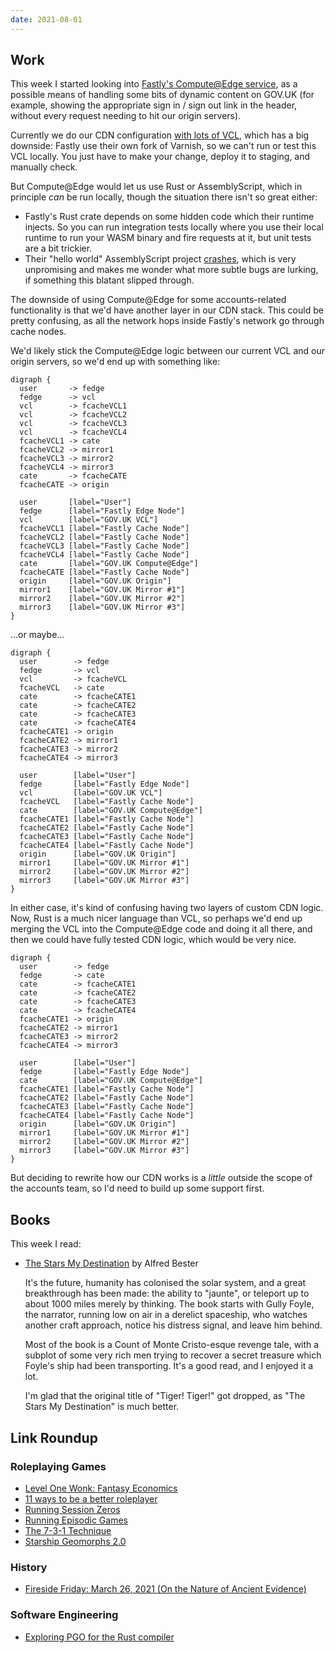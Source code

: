 ```yaml
---
date: 2021-08-01
---
```


## Work

This week I started looking into [Fastly's Compute@Edge service][], as
a possible means of handling some bits of dynamic content on GOV.UK
(for example, showing the appropriate sign in / sign out link in the
header, without every request needing to hit our origin servers).

Currently we do our CDN configuration [with lots of VCL][], which has
a big downside: Fastly use their own fork of Varnish, so we can't run
or test this VCL locally.  You just have to make your change, deploy
it to staging, and manually check.

But Compute@Edge would let us use Rust or AssemblyScript, which in
principle *can* be run locally, though the situation there isn't so
great either:

- Fastly's Rust crate depends on some hidden code which their runtime
  injects.  So you can run integration tests locally where you use
  their local runtime to run your WASM binary and fire requests at it,
  but unit tests are a bit trickier.
- Their "hello world" AssemblyScript project [crashes][], which is
  very unpromising and makes me wonder what more subtle bugs are
  lurking, if something this blatant slipped through.

The downside of using Compute@Edge for some accounts-related
functionality is that we'd have another layer in our CDN stack.  This
could be pretty confusing, as all the network hops inside Fastly's
network go through cache nodes.

We'd likely stick the Compute@Edge logic between our current VCL and
our origin servers, so we'd end up with something like:

```graphviz
digraph {
  user       -> fedge
  fedge      -> vcl
  vcl        -> fcacheVCL1
  vcl        -> fcacheVCL2
  vcl        -> fcacheVCL3
  vcl        -> fcacheVCL4
  fcacheVCL1 -> cate
  fcacheVCL2 -> mirror1
  fcacheVCL3 -> mirror2
  fcacheVCL4 -> mirror3
  cate       -> fcacheCATE
  fcacheCATE -> origin

  user       [label="User"]
  fedge      [label="Fastly Edge Node"]
  vcl        [label="GOV.UK VCL"]
  fcacheVCL1 [label="Fastly Cache Node"]
  fcacheVCL2 [label="Fastly Cache Node"]
  fcacheVCL3 [label="Fastly Cache Node"]
  fcacheVCL4 [label="Fastly Cache Node"]
  cate       [label="GOV.UK Compute@Edge"]
  fcacheCATE [label="Fastly Cache Node"]
  origin     [label="GOV.UK Origin"]
  mirror1    [label="GOV.UK Mirror #1"]
  mirror2    [label="GOV.UK Mirror #2"]
  mirror3    [label="GOV.UK Mirror #3"]
}
```

...or maybe...

```graphviz
digraph {
  user        -> fedge
  fedge       -> vcl
  vcl         -> fcacheVCL
  fcacheVCL   -> cate
  cate        -> fcacheCATE1
  cate        -> fcacheCATE2
  cate        -> fcacheCATE3
  cate        -> fcacheCATE4
  fcacheCATE1 -> origin
  fcacheCATE2 -> mirror1
  fcacheCATE3 -> mirror2
  fcacheCATE4 -> mirror3

  user        [label="User"]
  fedge       [label="Fastly Edge Node"]
  vcl         [label="GOV.UK VCL"]
  fcacheVCL   [label="Fastly Cache Node"]
  cate        [label="GOV.UK Compute@Edge"]
  fcacheCATE1 [label="Fastly Cache Node"]
  fcacheCATE2 [label="Fastly Cache Node"]
  fcacheCATE3 [label="Fastly Cache Node"]
  fcacheCATE4 [label="Fastly Cache Node"]
  origin      [label="GOV.UK Origin"]
  mirror1     [label="GOV.UK Mirror #1"]
  mirror2     [label="GOV.UK Mirror #2"]
  mirror3     [label="GOV.UK Mirror #3"]
}
```

In either case, it's kind of confusing having two layers of custom CDN
logic.  Now, Rust is a much nicer language than VCL, so perhaps we'd
end up merging the VCL into the Compute@Edge code and doing it all
there, and then we could have fully tested CDN logic, which would be
very nice.

```graphviz
digraph {
  user        -> fedge
  fedge       -> cate
  cate        -> fcacheCATE1
  cate        -> fcacheCATE2
  cate        -> fcacheCATE3
  cate        -> fcacheCATE4
  fcacheCATE1 -> origin
  fcacheCATE2 -> mirror1
  fcacheCATE3 -> mirror2
  fcacheCATE4 -> mirror3

  user        [label="User"]
  fedge       [label="Fastly Edge Node"]
  cate        [label="GOV.UK Compute@Edge"]
  fcacheCATE1 [label="Fastly Cache Node"]
  fcacheCATE2 [label="Fastly Cache Node"]
  fcacheCATE3 [label="Fastly Cache Node"]
  fcacheCATE4 [label="Fastly Cache Node"]
  origin      [label="GOV.UK Origin"]
  mirror1     [label="GOV.UK Mirror #1"]
  mirror2     [label="GOV.UK Mirror #2"]
  mirror3     [label="GOV.UK Mirror #3"]
}
```

But deciding to rewrite how our CDN works is a *little* outside the
scope of the accounts team, so I'd need to build up some support
first.

[Fastly's Compute@Edge service]: https://developer.fastly.com/learning/compute/
[with lots of VCL]: https://github.com/alphagov/govuk-cdn-config
[crashes]: https://github.com/fastly/compute-starter-kit-assemblyscript-default/issues/19


## Books

This week I read:

- [The Stars My Destination][] by Alfred Bester

  It's the future, humanity has colonised the solar system, and a
  great breakthrough has been made: the ability to "jaunte", or
  teleport up to about 1000 miles merely by thinking.  The book starts
  with Gully Foyle, the narrator, running low on air in a derelict
  spaceship, who watches another craft approach, notice his distress
  signal, and leave him behind.

  Most of the book is a Count of Monte Cristo-esque revenge tale, with
  a subplot of some very rich men trying to recover a secret treasure
  which Foyle's ship had been transporting.  It's a good read, and I
  enjoyed it a lot.

  I'm glad that the original title of "Tiger!  Tiger!" got dropped, as
  "The Stars My Destination" is much better.

[The Stars My Destination]: https://en.wikipedia.org/wiki/The_Stars_My_Destination


## Link Roundup

### Roleplaying Games

- [Level One Wonk: Fantasy Economics](https://cannibalhalflinggaming.com/2020/07/22/level-one-wonk-fantasy-economics/)
- [11 ways to be a better roleplayer](https://lookrobot.co.uk/2013/06/20/11-ways-to-be-a-better-roleplayer/)
- [Running Session Zeros](https://slyflourish.com/running_session_zeros.html)
- [Running Episodic Games](https://slyflourish.com/running_episodic_games.html)
- [The 7-3-1 Technique](https://www.gauntlet-rpg.com/blog/the-7-3-1-technique)
- [Starship Geomorphs 2.0](http://travellerrpgblog.blogspot.com/2020/07/starship-geomorphs-20.html)

### History

- [Fireside Friday: March 26, 2021 (On the Nature of Ancient Evidence)](https://acoup.blog/2021/03/26/fireside-friday-march-26-2021-on-the-nature-of-ancient-evidence/)

### Software Engineering

- [Exploring PGO for the Rust compiler](https://blog.rust-lang.org/inside-rust/2020/11/11/exploring-pgo-for-the-rust-compiler.html)
